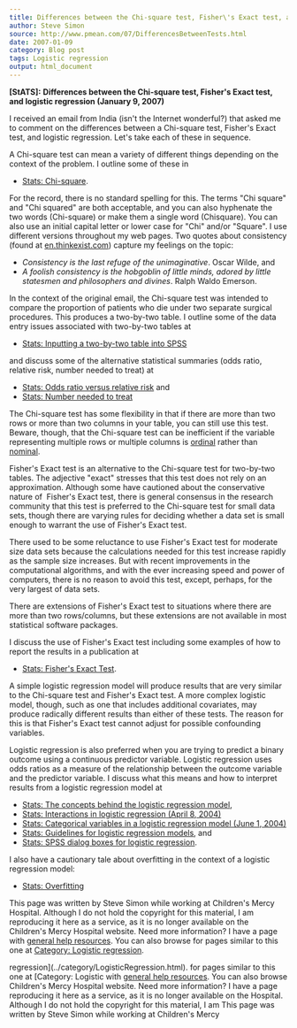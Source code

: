 ```yaml
---
title: Differences between the Chi-square test, Fisher\'s Exact test, and logistic regression
author: Steve Simon
source: http://www.pmean.com/07/DifferencesBetweenTests.html
date: 2007-01-09
category: Blog post
tags: Logistic regression
output: html_document
---
```

**[StATS]:** **Differences between the Chi-square
test, Fisher\'s Exact test, and logistic regression (January 9, 2007)**

I received an email from India (isn\'t the Internet wonderful?) that
asked me to comment on the differences between a Chi-square test,
Fisher\'s Exact test, and logistic regression. Let\'s take each of these
in sequence.

A Chi-square test can mean a variety of different things depending on
the context of the problem. I outline some of these in

-   [Stats: Chi-square](../ask/chisquared.asp).

For the record, there is no standard spelling for this. The terms \"Chi
square\" and \"Chi squared\" are both acceptable, and you can also
hyphenate the two words (Chi-square) or make them a single word
(Chisquare). You can also use an initial capital letter or lower case
for \"Chi\" and/or \"Square\". I use different versions throughout my
web pages. Two quotes about consistency (found at
[en.thinkexist.com](http://en.thinkexist.com)) capture my feelings on
the topic:

-   *Consistency is the last refuge of the unimaginative*. Oscar Wilde,
    and
-   *A foolish consistency is the hobgoblin of little minds, adored by
    little statesmen and philosophers and divines*. Ralph Waldo Emerson.

In the context of the original email, the Chi-square test was intended
to compare the proportion of patients who die under two separate
surgical procedures. This produces a two-by-two table. I outline some of
the data entry issues associated with two-by-two tables at

-   [Stats: Inputting a two-by-two table into SPSS](../data/table.asp)

and discuss some of the alternative statistical summaries (odds ratio,
relative risk, number needed to treat) at

-   [Stats: Odds ratio versus relative risk](../journal/oddsratio.asp)
    and
-   [Stats: Number needed to treat](../ask/nnt.asp)

The Chi-square test has some flexibility in that if there are more than
two rows or more than two columns in your table, you can still use this
test. Beware, though, that the Chi-square test can be inefficient if the
variable representing multiple rows or multiple columns is
[ordinal](www.childrensmercy.org/definitions/ordinal.htm) rather than
[nominal](www.childrensmercy.org/definitions/nominal.htm).

Fisher\'s Exact test is an alternative to the Chi-square test for
two-by-two tables. The adjective \"exact\" stresses that this test does
not rely on an approximation. Although some have cautioned about the
conservative nature of  Fisher\'s Exact test, there is general consensus
in the research community that this test is preferred to the Chi-square
test for small data sets, though there are varying rules for deciding
whether a data set is small enough to warrant the use of Fisher\'s Exact
test.

There used to be some reluctance to use Fisher\'s Exact test for
moderate size data sets because the calculations needed for this test
increase rapidly as the sample size increases. But with recent
improvements in the computational algorithms, and with the ever
increasing speed and power of computers, there is no reason to avoid
this test, except, perhaps, for the very largest of data sets.

There are extensions of Fisher\'s Exact test to situations where there
are more than two rows/columns, but these extensions are not available
in most statistical software packages.

I discuss the use of Fisher\'s Exact test including some examples of how
to report the results in a publication at

-   [Stats: Fisher\'s Exact Test](../ask/fishers.asp).

A simple logistic regression model will produce results that are very
similar to the Chi-square test and Fisher\'s Exact test. A more complex
logistic model, though, such as one that includes additional covariates,
may produce radically different results than either of these tests. The
reason for this is that Fisher\'s Exact test cannot adjust for possible
confounding variables.

Logistic regression is also preferred when you are trying to predict a
binary outcome using a continuous predictor variable. Logistic
regression uses odds ratios as a measure of the relationship between the
outcome variable and the predictor variable. I discuss what this means
and how to interpret results from a logistic regression model at

-   [Stats: The concepts behind the logistic regression
    model](../model/logist_concepts.asp),
-   [Stats: Interactions in logistic regression (April
    8, 2004)](http://www.childrensmercy.org/stats/weblog2004/interactions.asp)
-   [Stats: Categorical variables in a logistic regression model (June
    1, 2004)](http://www.childrensmercy.org/stats/weblog2004/categorical.asp)
-   [Stats: Guidelines for logistic regression
    models](../model/logistic.asp), and
-   [Stats: SPSS dialog boxes for logistic
    regression](../model/logist_spss.asp).

I also have a cautionary tale about overfitting in the context of a
logistic regression model:

-   [Stats: Overfitting](../model/overfit.asp)

This page was written by Steve Simon while working at Children\'s Mercy
Hospital. Although I do not hold the copyright for this material, I am
reproducing it here as a service, as it is no longer available on the
Children\'s Mercy Hospital website. Need more information? I have a page
with [general help resources](../GeneralHelp.html). You can also browse
for pages similar to this one at [Category: Logistic
regression](../category/LogisticRegression.html).
<!---More--->
regression](../category/LogisticRegression.html).
for pages similar to this one at [Category: Logistic
with [general help resources](../GeneralHelp.html). You can also browse
Children\'s Mercy Hospital website. Need more information? I have a page
reproducing it here as a service, as it is no longer available on the
Hospital. Although I do not hold the copyright for this material, I am
This page was written by Steve Simon while working at Children\'s Mercy

<!---Do not use
**[StATS]:** **Differences between the Chi-square
This page was written by Steve Simon while working at Children\'s Mercy
Hospital. Although I do not hold the copyright for this material, I am
reproducing it here as a service, as it is no longer available on the
Children\'s Mercy Hospital website. Need more information? I have a page
with [general help resources](../GeneralHelp.html). You can also browse
for pages similar to this one at [Category: Logistic
regression](../category/LogisticRegression.html).
--->

